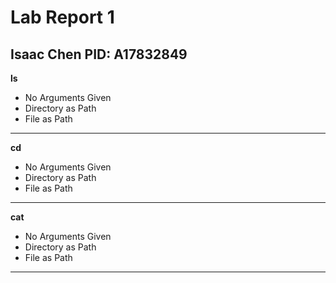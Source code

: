 # Lab Report 1
## Isaac Chen PID: A17832849

**ls**
* No Arguments Given
* Directory as Path
* File as Path
***
**cd**
* No Arguments Given
* Directory as Path
* File as Path
***
**cat**
* No Arguments Given
* Directory as Path
* File as Path
***
